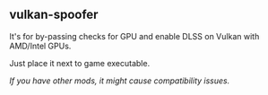 ## vulkan-spoofer
It's for by-passing checks for GPU and enable DLSS on Vulkan with AMD/Intel GPUs.

Just place it next to game executable.

*If you have other mods, it might cause compatibility issues.*
